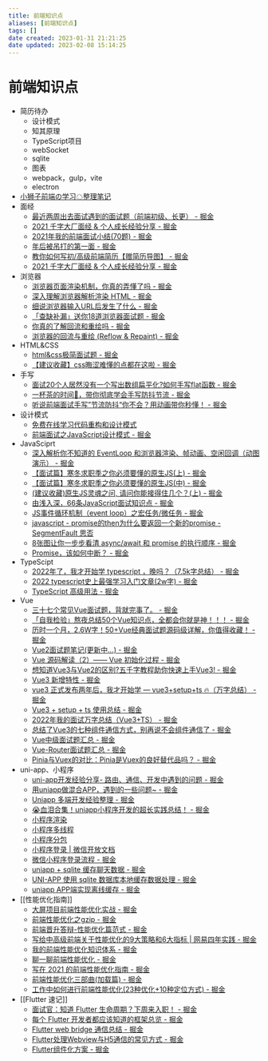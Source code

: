 ```yaml
---
title: 前端知识点
aliases: [前端知识点]
tags: []
date created: 2023-01-31 21:21:25
date updated: 2023-02-08 15:14:25
---
```


# 前端知识点

- 简历待办
	- 设计模式
	- 知其原理
	- TypeScript项目
	- webSocket
	- sqlite
	- 图表
	- webpack，gulp，vite
	- electron
- [小狮子前端の学习☁整理笔记](https://github.com/Chocolate1999/Front-end-learning-to-organize-notes)
- 面经
	- [最近两周出去面试遇到的面试题（前端初级、长更） - 掘金](https://juejin.cn/post/7073869980411887652)
	- [2021 千字大厂面经 & 个人成长经验分享 - 掘金](https://juejin.cn/post/6922290178836922381)
	- [2021年我的前端面试小结(70题) - 掘金](https://juejin.cn/post/7026947170683076621)
	- [年后被吊打的第一面 - 掘金](https://juejin.cn/post/7193979904458195005)
	- [教你如何写初/高级前端简历【赠简历导图】 - 掘金](https://juejin.cn/post/6844904121368068103)
	- [2021 千字大厂面经 & 个人成长经验分享 - 掘金](https://juejin.cn/post/6922290178836922381)
- 浏览器
	- [浏览器页面渲染机制，你真的弄懂了吗 - 掘金](https://juejin.cn/post/6844903695742664717)
	- [深入理解浏览器解析渲染 HTML - 掘金](https://juejin.cn/post/6844904131346300942)
	- [细说浏览器输入URL后发生了什么 - 掘金](https://juejin.cn/post/6844904054074654728)
	- [「查缺补漏」送你18道浏览器面试题 - 掘金](https://juejin.cn/post/6854573215830933512)
	- [你真的了解回流和重绘吗 - 掘金](https://juejin.cn/post/6844903779700047885)
	- [浏览器的回流与重绘 (Reflow & Repaint) - 掘金](https://juejin.cn/post/6844903569087266823)
- HTML&CSS
	- [html&css极简面试题 - 掘金](https://juejin.cn/post/7032101520627728421)
	- [【建议收藏】css晦涩难懂的点都在这啦 - 掘金](https://juejin.cn/post/6888102016007176200)
- 手写
	- [面试20个人居然没有一个写出数组扁平化?如何手写flat函数 - 掘金](https://juejin.cn/post/7118763684209524767)
	- [一杯茶的时间🍵，带你彻底学会手写防抖节流 - 掘金](https://juejin.cn/post/7016502001911463950)
	- [听说前端面试手写”节流防抖“你不会？用动画带你秒懂！ - 掘金](https://juejin.cn/post/6962949488646291486)
- 设计模式
	- [免费在线学习代码重构和设计模式](https://refactoringguru.cn/)
	- [前端面试之JavaScript设计模式 - 掘金](https://juejin.cn/post/6844903861606416397)
- JavaSciprt
	- [深入解析你不知道的 EventLoop 和浏览器渲染、帧动画、空闲回调（动图演示） - 掘金](https://juejin.cn/post/6844904165462769678)
	- [【面试篇】寒冬求职季之你必须要懂的原生JS(上) - 掘金](https://juejin.cn/post/6844903815053852685)
	- [【面试篇】寒冬求职季之你必须要懂的原生JS(中) - 掘金](https://juejin.cn/post/6844903828093927431)
	- [(建议收藏)原生JS灵魂之问, 请问你能接得住几个？(上) - 掘金](https://juejin.cn/post/6844903974378668039)
	- [由浅入深，66条JavaScript面试知识点 - 掘金](https://juejin.cn/post/6844904200917221389)
	- [JS事件循环机制（event loop）之宏任务/微任务 - 掘金](https://juejin.cn/post/6844903638238756878)
	- [javascript - promise的then为什么要返回一个新的promise - SegmentFault 思否](https://segmentfault.com/q/1010000022049517/a-1020000022053181)
	- [8张图让你一步步看清 async/await 和 promise 的执行顺序 - 掘金](https://juejin.cn/post/6844903734321872910)
	- [Promise，该如何中断？ - 掘金](https://juejin.cn/post/7075525758810062855)
- TypeScipt
	- [2022年了，我才开始学 typescript ，晚吗？（7.5k字总结） - 掘金](https://juejin.cn/post/7124117404187099172)
	- [2022 typescript史上最强学习入门文章(2w字) - 掘金](https://juejin.cn/post/7018805943710253086)
	- [TypeScript 高级用法 - 掘金](https://juejin.cn/post/6926794697553739784)
- Vue
	- [三十七个常见Vue面试题，背就完事了。 - 掘金](https://juejin.cn/post/7043074656047202334)
	- [「自我检验」熬夜总结50个Vue知识点，全都会你就是神！！！ - 掘金](https://juejin.cn/post/6984210440276410399)
	- [历时一个月，2.6W字！50+Vue经典面试题源码级详解，你值得收藏！ - 掘金](https://juejin.cn/post/7097067108663558151)
	- [Vue2面试题笔记(更新中...) - 掘金](https://juejin.cn/post/6917144916455849991#heading-2)
	- [Vue 源码解读（2）—— Vue 初始化过程 - 掘金](https://juejin.cn/post/6950084496515399717)
	- [想知道Vue3与Vue2的区别?五千字教程助你快速上手Vue3! - 掘金](https://juejin.cn/post/7111129583713255461)
	- [Vue3 新增特性 - 掘金](https://juejin.cn/post/7179147881473900599)
	- [vue3 正式发布两年后，我才开始学 — vue3+setup+ts 🔥（万字总结） - 掘金](https://juejin.cn/post/7158331832512020511)
	- [Vue3 + setup + ts 使用总结 - 掘金](https://juejin.cn/post/7127668333565968421)
	- [2022年我的面试万字总结（Vue3+TS） - 掘金](https://juejin.cn/post/7160962909332307981)
	- [总结了Vue3的七种组件通信方式，别再说不会组件通信了 - 掘金](https://juejin.cn/post/7062740057018335245)
	- [Vue中级面试题汇总 - 掘金](https://juejin.cn/post/6844903934314676231)
	- [Vue-Router面试题汇总 - 掘金](https://juejin.cn/post/6844903961745440775)
	- [Pinia与Vuex的对比：Pinia是Vuex的良好替代品吗？ - 掘金](https://juejin.cn/post/6986540472986501150)
- uni-app、小程序
	- [uni-app开发经验分享- 路由、通信、开发中遇到的问题 - 掘金](https://juejin.cn/post/6919341967432220679#heading-11)
	- [用uniapp做混合APP，遇到的一些问题~ - 掘金](https://juejin.cn/post/7002053318373539871)
	- [Uniapp 多端开发经验整理 - 掘金](https://juejin.cn/post/7138221718518595621)
	- [😭血泪合集！uniapp小程序开发的超长实践总结！ - 掘金](https://juejin.cn/post/7020680215009427470#heading-35)
	- [小程序渲染](https://developers.weixin.qq.com/miniprogram/dev/framework/runtime/skyline/introduction.html)
	- [小程序多线程](https://developers.weixin.qq.com/miniprogram/dev/framework/workers.html)
	- [小程序分包](https://developers.weixin.qq.com/miniprogram/dev/framework/subpackages.html)
	- [小程序登录 | 微信开放文档](https://developers.weixin.qq.com/miniprogram/dev/framework/open-ability/login.html)
	- [微信小程序登录流程 - 掘金](https://juejin.cn/post/6955754095860776973)
	- [uniapp + sqlite 缓存聊天数据 - 掘金](https://juejin.cn/post/7046282027909251080)
	- [UNI-APP 使用 sqlite 数据库本地缓存数据处理 - 掘金](https://juejin.cn/post/7005409901958676493)
	- [uniapp APP端实现离线缓存 - 掘金](https://juejin.cn/post/7140195119046754340)
- [[性能优化指南]]
	- [大屏项目前端性能优化实战 - 掘金](https://juejin.cn/post/7000347610070384677)
	- [前端性能优化之gzip - 掘金](https://juejin.cn/post/7175530206164680764)
	- [前端晋升答辩-性能优化篇范式 - 掘金](https://juejin.cn/post/7126986286367244324)
	- [写给中高级前端关于性能优化的9大策略和6大指标 | 网易四年实践 - 掘金](https://juejin.cn/post/6981673766178783262)
	- [我的前端性能优化知识体系 - 掘金](https://juejin.cn/post/7063754993072865287)
	- [聊一聊前端性能优化 - 掘金](https://juejin.cn/post/6911472693405548557)
	- [写在 2021 的前端性能优化指南 - 掘金](https://juejin.cn/post/7020212914020302856)
	- [前端性能优化三部曲(加载篇) - 掘金](https://juejin.cn/post/6844903863963631623)
	- [工作中如何进行前端性能优化(23种优化+10种定位方式) - 掘金](https://juejin.cn/post/6904517485349830670)
- [[Flutter 速记]]
	- [面试官：知道 Flutter 生命周期？下周来入职！ - 掘金](https://juejin.cn/post/7056646298073563166)
	- [每个 Flutter 开发者都应该知道的框架总览 - 掘金](https://juejin.cn/post/7054817076073988127#heading-18)
	- [Flutter web bridge 通信总结 - 掘金](https://juejin.cn/post/7191835597546209341)
	- [Flutter处理Webview与H5通信的常见方式 - 掘金](https://juejin.cn/post/6844904114485198856)
	- [Flutter组件化方案 - 掘金](https://juejin.cn/post/7006236078218674207)
